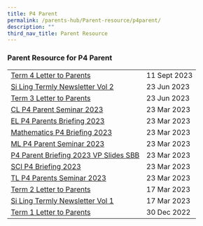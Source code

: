 ```yaml
---
title: P4 Parent
permalink: /parents-hub/Parent-resource/p4parent/
description: ""
third_nav_title: Parent Resource
---
```

### Parent Resource for P4 Parent

|  |  |
|---|---|
|[Term 4 Letter to Parents](/files/Parent_Hub/2023%20term%204%20letter.pdf)| 11 Sept 2023
|[Si Ling Termly Newsletter Vol 2](/files/Parent_Hub/Parent_Resource/term%203%202023%20slps%20newsletter.pdf)|23 Jun 2023
|[Term 3 Letter to Parents](/files/Parent_Hub/Parent_Resource/2023%20term%203%20coe%20letter.pdf)|23 Jun 2023
| [CL P4 Parent Seminar 2023 ](/files/Parent_Hub/2023_P4/cl_p4_parent_seminar_2023.pdf) | 23 Mar 2023 |
| [EL P4 Parents Briefing 2023 ](/files/Parent_Hub/2023_P4/el_p4_parents_briefing_2023.pdf) | 23 Mar 2023 |
| [Mathematics P4 Briefing 2023 ](/files/Parent_Hub/2023_P4/mathematics_p4_briefing_2023.pdf) | 23 Mar 2023 |
| [ML P4 Parent Seminar 2023 ](/files/Parent_Hub/2023_P4/ml_p4_parent_seminar_2023.pdf) | 23 Mar 2023 |
| [P4 Parent Briefing 2023 VP Slides SBB ](/files/Parent_Hub/2023_P4/p4_parent_briefing_2023_vpslides_sbb.pdf) | 23 Mar 2023 |
| [SCI P4 Briefing 2023 ](/files/Parent_Hub/2023_P4/sci_p4_parent_briefing_2023.pdf) | 23 Mar 2023 |
| [TL P4 Parents Seminar 2023 ](/files/Parent_Hub/2023_P4/tl_p4_parents_seminar_2023.pdf) | 23 Mar 2023 |
|[Term 2 Letter to Parents](/files/Parent_Hub/Parent_Resource/2023%20term%202%20%20letter.pdf)| 17 Mar 2023 
| [Si Ling Termly Newsletter Vol 1](/files/Parent_Hub/Parent_Resource/Si_Ling_Termly_Newsletter_Volume_1.pdf) |17 Mar 2023 |
| [Term 1 Letter to Parents](/files/Parent_Hub/2023_TERM_1_COE_Website.pdf) | 30 Dec 2022 |